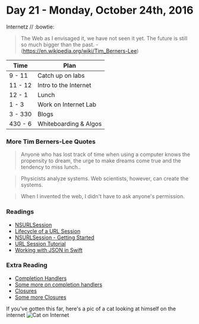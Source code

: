 # Day 21 - Monday, October 24th, 2016

Internetz // :bowtie:



> The Web as I envisaged it, we have not seen it yet. The future is still so much bigger than the past. - (https://en.wikipedia.org/wiki/Tim_Berners-Lee)


Time        |   Plan   |
----------------|-------
9 - 11 | Catch up on labs
11 - 12      | Intro to the Internet
12 - 1    | Lunch
1 - 3 | Work on Internet Lab
3 - 330 | Blogs
430 - 6 | Whiteboarding & Algos



### More Tim Berners-Lee Quotes

> Anyone who has lost track of time when using a computer knows the propensity to dream, the urge to make dreams come true and the tendency to miss lunch..

> Physicists analyze systems. Web scientists, however, can create the systems.

> When I invented the web, I didn't have to ask anyone's permission. 


### Readings

* [NSURLSession](https://developer.apple.com/reference/foundation/nsurlsession)
* [Lifecycle of a URL Session](https://developer.apple.com/library/content/documentation/Cocoa/Conceptual/URLLoadingSystem/NSURLSessionConcepts/NSURLSessionConcepts.html)
* [NSURLSession - Getting Started](https://www.raywenderlich.com/110458/nsurlsession-tutorial-getting-started)
* [URL Session Tutorial](http://mrgott.com/swift-programing/30-work-with-rest-api-in-swift-3-and-xcode-8-using-urlsession-and-jsonserialization)
* [Working with JSON in Swift](https://developer.apple.com/swift/blog/?id=37)


### Extra Reading
* [Completion Handlers ](https://thatthinginswift.com/completion-handlers/)
* [Some more on completion handlers](https://grokswift.com/completion-handlers-in-swift/)
* [Closures](http://ashishkakkad.com/2016/02/use-of-blocks-closures-or-completionhandlers-with-function-in-swift-ios/)
* [Some more Closures](https://developer.apple.com/library/content/documentation/Swift/Conceptual/Swift_Programming_Language/Closures.html)


If you've gotten this far, here's a pic of a cat looking at himself on the internet
![Cat on Internet](http://i.giphy.com/l3V0vXlWQVdTK3TXO.gif)


